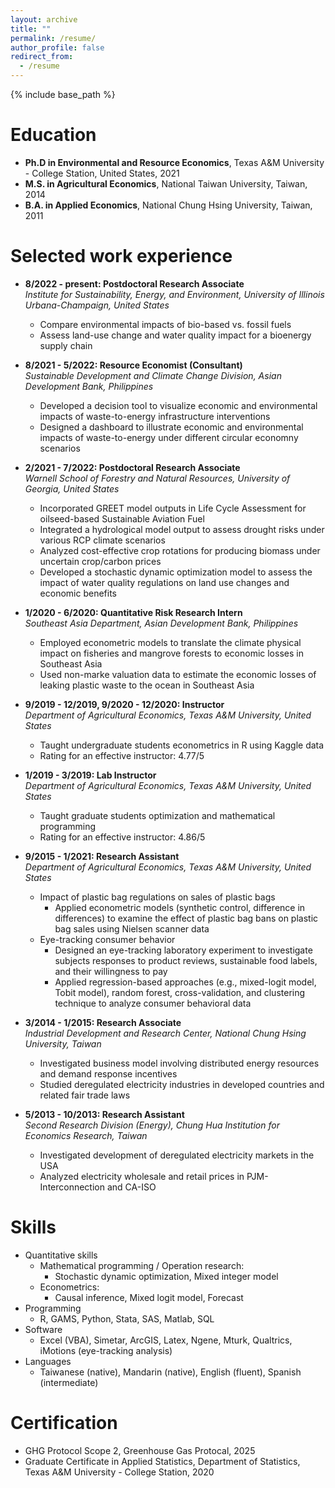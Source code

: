 ```yaml
---
layout: archive
title: ""
permalink: /resume/
author_profile: false
redirect_from:
  - /resume
---
```


{% include base_path %}

Education
======
* **Ph.D in Environmental and Resource Economics**, Texas A&M University - College Station, United States, 2021
* **M.S. in Agricultural Economics**, National Taiwan University, Taiwan, 2014
* **B.A. in Applied Economics**, National Chung Hsing University, Taiwan, 2011

Selected work experience
======
* **8/2022 - present: Postdoctoral Research Associate**<br>
  *Institute for Sustainability, Energy, and Environment, University of Illinois Urbana-Champaign, United States*
  * Compare environmental impacts of bio-based vs. fossil fuels
  * Assess land-use change and water quality impact for a bioenergy supply chain

* **8/2021 - 5/2022: Resource Economist (Consultant)**<br>
  *Sustainable Development and Climate Change Division, Asian Development Bank, Philippines*
  * Developed a decision tool to visualize economic and environmental impacts of waste-to-energy infrastructure interventions
  * Designed a dashboard to illustrate economic and environmental impacts of waste-to-energy under different circular economny scenarios
  
* **2/2021 - 7/2022: Postdoctoral Research Associate**<br>
  *Warnell School of Forestry and Natural Resources, University of Georgia, United States*
  * Incorporated GREET model outputs in Life Cycle Assessment for oilseed-based Sustainable Aviation Fuel
  * Integrated a hydrological model output to assess drought risks under various RCP climate scenarios
  * Analyzed cost-effective crop rotations for producing biomass under uncertain crop/carbon prices
  * Developed a stochastic dynamic optimization model to assess the impact of water quality regulations on land use changes and economic benefits

* **1/2020 - 6/2020: Quantitative Risk Research Intern**<br>
  *Southeast Asia Department, Asian Development Bank, Philippines*
  * Employed econometric models to translate the climate physical impact on fisheries and mangrove forests to economic losses in Southeast Asia
  * Used non-marke valuation data to estimate the economic losses of leaking plastic waste to the ocean in Southeast Asia
  
* **9/2019 - 12/2019, 9/2020 - 12/2020: Instructor**<br>
  *Department of Agricultural Economics, Texas A&M University, United States*
  * Taught undergraduate students econometrics in R using Kaggle data
  * Rating for an effective instructor: 4.77/5
  
* **1/2019 - 3/2019: Lab Instructor**<br>
  *Department of Agricultural Economics, Texas A&M University, United States*
  * Taught graduate students optimization and mathematical programming
  * Rating for an effective instructor: 4.86/5
	
* **9/2015 - 1/2021: Research Assistant**<br>
  *Department of Agricultural Economics, Texas A&M University, United States*
  * Impact of plastic bag regulations on sales of plastic bags
	* Applied econometric models (synthetic control, difference in differences) to examine the effect of plastic bag bans on plastic bag sales using  Nielsen scanner data
  * Eye-tracking consumer behavior
	* Designed an eye-tracking laboratory experiment to investigate subjects responses to product reviews, sustainable food labels, and their willingness to pay
	* Applied regression-based approaches (e.g., mixed-logit model, Tobit model), random forest, cross-validation, and clustering technique to analyze consumer behavioral data
		
* **3/2014 - 1/2015: Research Associate**<br>
  *Industrial Development and Research Center, National Chung Hsing University, Taiwan*
  * Investigated business model involving distributed energy resources and demand response incentives
  * Studied deregulated electricity industries in developed countries and related fair trade laws
  
* **5/2013 - 10/2013: Research Assistant**<br>
  *Second Research Division (Energy), Chung Hua Institution for Economics Research, Taiwan*
  * Investigated development of deregulated electricity markets in the USA
  * Analyzed electricity wholesale and retail prices in PJM-Interconnection and CA-ISO
  
Skills
======
* Quantitative skills
  * Mathematical programming / Operation research:
    * Stochastic dynamic optimization, Mixed integer model  
  * Econometrics:
    * Causal inference, Mixed logit model, Forecast
* Programming
  * R, GAMS, Python, Stata, SAS, Matlab, SQL
* Software
  * Excel (VBA), Simetar, ArcGIS, Latex, Ngene, Mturk, Qualtrics, iMotions (eye-tracking analysis)
* Languages
  * Taiwanese (native), Mandarin (native), English (fluent), Spanish (intermediate)

Certification
======
* GHG Protocol Scope 2, Greenhouse Gas Protocal, 2025
* Graduate Certificate in Applied Statistics, Department of Statistics, Texas A&M University - College Station, 2020
